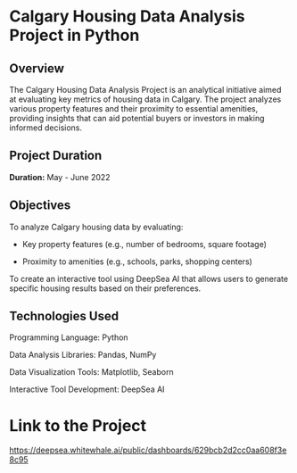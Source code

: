 # Calgary Housing Data Analysis Project in Python
## Overview

The Calgary Housing Data Analysis Project is an analytical initiative aimed at evaluating key metrics of housing data in Calgary. The project analyzes various property features and their proximity to essential amenities, providing insights that can aid potential buyers or investors in making informed decisions.

## Project Duration
**Duration:** May - June 2022
## Objectives

To analyze Calgary housing data by evaluating:
 
- Key property features (e.g., number of bedrooms, square footage)
 
- Proximity to amenities (e.g., schools, parks, shopping centers)
 
To create an interactive tool using DeepSea AI that allows users to generate specific housing results based on their preferences.

## Technologies Used
Programming Language: Python

Data Analysis Libraries: Pandas, NumPy

Data Visualization Tools: Matplotlib, Seaborn

Interactive Tool Development: DeepSea AI

# Link to the Project

https://deepsea.whitewhale.ai/public/dashboards/629bcb2d2cc0aa608f3e8c95

